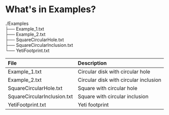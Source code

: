 
# What's in Examples? <a name="whats-in-examples"></a>

./Examples  
├── Example_1.txt  
├── Example_2.txt  
├── SquareCircularHole.txt  
├── SquareCircularInclusion.txt  
└── YetiFootprint.txt  


| File                          | Description |
| :---------------------------- | :----- |
|  Example_1.txt                | Circular disk with circular hole |
|  Example_2.txt                | Circular disk with circular inclusion |
|  SquareCircularHole.txt       | Square with circular hole |
|  SquareCircularInclusion.txt  | Square with circular inclusion |
|  YetiFootprint.txt            | Yeti footprint |


